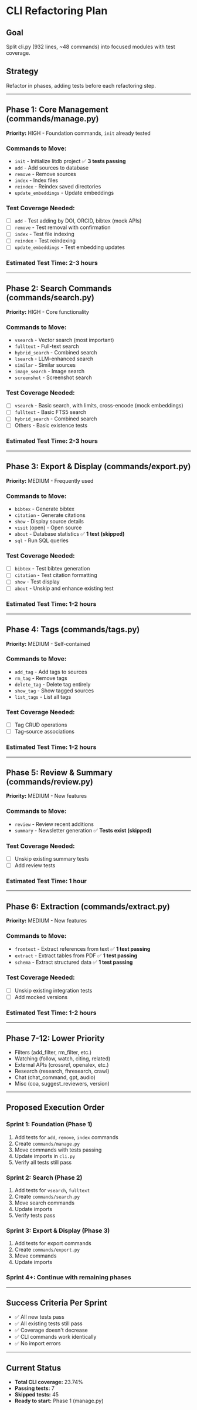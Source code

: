 # CLI Refactoring Plan

## Goal
Split cli.py (932 lines, ~48 commands) into focused modules with test coverage.

## Strategy
Refactor in phases, adding tests before each refactoring step.

---

## Phase 1: Core Management (commands/manage.py)
**Priority:** HIGH - Foundation commands, `init` already tested

### Commands to Move:
- `init` - Initialize litdb project ✅ **3 tests passing**
- `add` - Add sources to database
- `remove` - Remove sources
- `index` - Index files
- `reindex` - Reindex saved directories
- `update_embeddings` - Update embeddings

### Test Coverage Needed:
- [ ] `add` - Test adding by DOI, ORCID, bibtex (mock APIs)
- [ ] `remove` - Test removal with confirmation
- [ ] `index` - Test file indexing
- [ ] `reindex` - Test reindexing
- [ ] `update_embeddings` - Test embedding updates

### Estimated Test Time: 2-3 hours

---

## Phase 2: Search Commands (commands/search.py)
**Priority:** HIGH - Core functionality

### Commands to Move:
- `vsearch` - Vector search (most important)
- `fulltext` - Full-text search
- `hybrid_search` - Combined search
- `lsearch` - LLM-enhanced search
- `similar` - Similar sources
- `image_search` - Image search
- `screenshot` - Screenshot search

### Test Coverage Needed:
- [ ] `vsearch` - Basic search, with limits, cross-encode (mock embeddings)
- [ ] `fulltext` - Basic FTS5 search
- [ ] `hybrid_search` - Combined search
- [ ] Others - Basic existence tests

### Estimated Test Time: 2-3 hours

---

## Phase 3: Export & Display (commands/export.py)
**Priority:** MEDIUM - Frequently used

### Commands to Move:
- `bibtex` - Generate bibtex
- `citation` - Generate citations
- `show` - Display source details
- `visit` (open) - Open source
- `about` - Database statistics ✅ **1 test (skipped)**
- `sql` - Run SQL queries

### Test Coverage Needed:
- [ ] `bibtex` - Test bibtex generation
- [ ] `citation` - Test citation formatting
- [ ] `show` - Test display
- [ ] `about` - Unskip and enhance existing test

### Estimated Test Time: 1-2 hours

---

## Phase 4: Tags (commands/tags.py)
**Priority:** MEDIUM - Self-contained

### Commands to Move:
- `add_tag` - Add tags to sources
- `rm_tag` - Remove tags
- `delete_tag` - Delete tag entirely
- `show_tag` - Show tagged sources
- `list_tags` - List all tags

### Test Coverage Needed:
- [ ] Tag CRUD operations
- [ ] Tag-source associations

### Estimated Test Time: 1-2 hours

---

## Phase 5: Review & Summary (commands/review.py)
**Priority:** MEDIUM - New features

### Commands to Move:
- `review` - Review recent additions
- `summary` - Newsletter generation ✅ **Tests exist (skipped)**

### Test Coverage Needed:
- [ ] Unskip existing summary tests
- [ ] Add review tests

### Estimated Test Time: 1 hour

---

## Phase 6: Extraction (commands/extract.py)
**Priority:** MEDIUM - New features

### Commands to Move:
- `fromtext` - Extract references from text ✅ **1 test passing**
- `extract` - Extract tables from PDF ✅ **1 test passing**
- `schema` - Extract structured data ✅ **1 test passing**

### Test Coverage Needed:
- [ ] Unskip existing integration tests
- [ ] Add mocked versions

### Estimated Test Time: 1-2 hours

---

## Phase 7-12: Lower Priority
- Filters (add_filter, rm_filter, etc.)
- Watching (follow, watch, citing, related)
- External APIs (crossref, openalex, etc.)
- Research (research, fhresearch, crawl)
- Chat (chat_command, gpt, audio)
- Misc (coa, suggest_reviewers, version)

---

## Proposed Execution Order

### Sprint 1: Foundation (Phase 1)
1. Add tests for `add`, `remove`, `index` commands
2. Create `commands/manage.py`
3. Move commands with tests passing
4. Update imports in `cli.py`
5. Verify all tests still pass

### Sprint 2: Search (Phase 2)
1. Add tests for `vsearch`, `fulltext`
2. Create `commands/search.py`
3. Move search commands
4. Update imports
5. Verify tests pass

### Sprint 3: Export & Display (Phase 3)
1. Add tests for export commands
2. Create `commands/export.py`
3. Move commands
4. Update imports

### Sprint 4+: Continue with remaining phases

---

## Success Criteria Per Sprint
- ✅ All new tests pass
- ✅ All existing tests still pass
- ✅ Coverage doesn't decrease
- ✅ CLI commands work identically
- ✅ No import errors

---

## Current Status
- **Total CLI coverage:** 23.74%
- **Passing tests:** 7
- **Skipped tests:** 45
- **Ready to start:** Phase 1 (manage.py)
